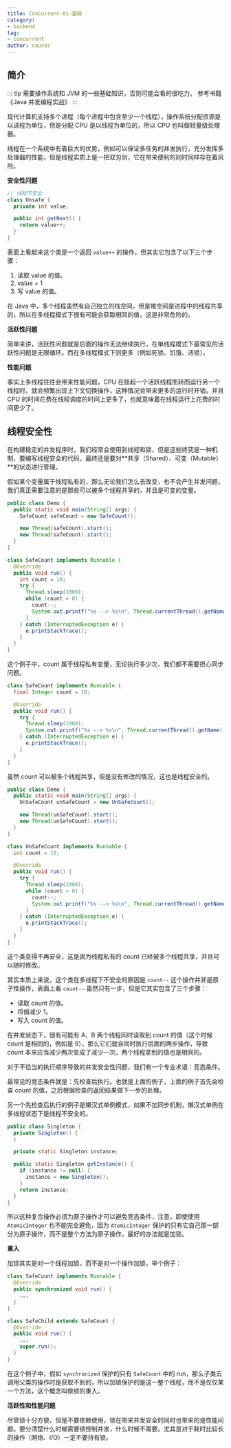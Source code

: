 ```yaml
---
title: Concurrent-01-基础
category:
- backend
tag:
- concurrent
author: causes
---
```


## 简介

::: tip
需要操作系统和 JVM 的一些基础知识，否则可能会看的很吃力。
参考书籍 《Java 并发编程实战》
:::

现代计算机支持多个进程（每个进程中包含至少一个线程），操作系统分配资源是以进程为单位，但是分配 CPU 是以线程为单位的，所以 CPU 也叫做轻量级处理器。

线程在一个系统中有着巨大的优势，例如可以保证多任务的并发执行，充分发挥多处理器的性能，但是线程实质上是一把双刃剑，它在带来便利的同时同样存在着风险。

**安全性问题**

```java
// 线程不安全
class Unsafe {
  private int value;

  public int getNext() {
    return value++;
  }
}
```

表面上看起来这个类是一个返回 `value++` 的操作，但其实它包含了以下三个步骤：

1. 读取 value 的值。
1. value + 1
1. 写 value 的值。

在 Java 中，多个线程虽然有自己独立的栈空间，但是堆空间是进程中的线程共享的，所以在多线程模式下很有可能会获取相同的值，这是非常危险的。

**活跃性问题**

简单来讲，活跃性问题就是后面的操作无法继续执行，在单线程模式下最常见的活跃性问题是无限循环。而在多线程模式下则更多（例如死锁、饥饿、活锁）。

**性能问题**

事实上多线程往往会带来性能问题，CPU 在挂起一个活跃线程而转而运行另一个线程时，就会频繁出现上下文切换操作，这种情况会带来更多的运行时开销，并且 CPU 的时间花费在线程调度的时间上更多了，也就意味着在线程运行上花费的时间更少了。

## 线程安全性

在构建稳定的并发程序时，我们经常会使用到线程和锁，但是这些终究是一种机制，要编写线程安全的代码，最终还是要对**共享（Shared）、可变（Mutable）**的状态进行管理。

假如某个变量属于线程私有的，那么无论我们怎么去改变，也不会产生并发问题，我们真正需要注意的是那些可以被多个线程共享的，并且是可变的变量。

```java
public class Demo {
  public static void main(String[] args) {
    SafeCount safeCount = new SafeCount();

    new Thread(safeCount).start();
    new Thread(safeCount).start();
  }
}

class SafeCount implements Runnable {
  @Override
  public void run() {
    int count = 10;
    try {
      Thread.sleep(1000);
      while (count > 0) {
        count--;
        System.out.printf("%s --> %s\n", Thread.currentThread().getName(), count);
      }
    } catch (InterruptedException e) {
      e.printStackTrace();
    }
  }
}
```

这个例子中，count 属于线程私有变量，无论执行多少次，我们都不需要担心同步问题。

```java
class SafeCount implements Runnable {
  final Integer count = 10;

  @Override
  public void run() {
    try {
      Thread.sleep(1000);
      System.out.printf("%s --> %s\n", Thread.currentThread().getName(), count);
    } catch (InterruptedException e) {
      e.printStackTrace();
    }
  }
}
```

虽然 count 可以被多个线程共享，但是没有修改的情况，这也是线程安全的。

```java
public class Demo {
  public static void main(String[] args) {
    UnSafeCount unSafeCount = new UnSafeCount();

    new Thread(unSafeCount).start();
    new Thread(unSafeCount).start();
  }
}

class UnSafeCount implements Runnable {
  int count = 10;

  @Override
  public void run() {
    try {
      Thread.sleep(1000);
      while (count > 0) {
        count--;
        System.out.printf("%s --> %s\n", Thread.currentThread().getName(), count);
      }
    } catch (InterruptedException e) {
      e.printStackTrace();
    }
  }
}
```

这个类变得不再安全，这是因为线程私有的 count 已经被多个线程共享，并且可以随时修改。

其实本质上来说，这个类在多线程下不安全的原因是 `count--` 这个操作并非是原子性操作，表面上看 `count--` 虽然只有一步，但是它其实包含了三个步骤：

- 读取 count 的值。
- 将值减少 1。
- 写入 count 的值。

在并发状态下，很有可能有 A、B 两个线程同时读取到 count 的值（这个时候 count 是相同的，例如是 9），那么它们就会同时执行后面的两步操作，导致 count 本来应当减少两次变成了减少一次。两个线程拿到的值也是相同的。

对于不恰当的执行顺序导致的并发安全性问题，我们有一个专业术语：竞态条件。

最常见的竞态条件就是：先检查后执行。也就是上面的例子，上面的例子首先会检查 count 的值，之后根据检查的返回结果做下一步的处理。

另一个先检查后执行的例子是懒汉式单例模式，如果不加同步机制，懒汉式单例在多线程状态下是线程不安全的。

```java
public class Singleton {
  private Singleton() {
  }

  private static Singleton instance;

  public static Singleton getInstance() {
    if (instance != null) {
      instance = new Singleton();
    }
    return instance;
  }
}
```

所以这种复合操作必须为原子操作才可以避免竞态条件，注意，即使使用 `AtomicInteger` 也不能完全避免，因为 `AtomicInteger` 保护的只有它自己那一部分为原子操作，而不是整个方法为原子操作。最好的办法就是加锁。

**重入**

加锁其实是对一个线程加锁，而不是对一个操作加锁，举个例子：

```java
class SafeCount implements Runnable {
  @Override
  public synchronized void run() {
    ...
  }
}

class SafeChild extends SafeCount {
  @Override
  public void run() {
    ...
    super.run();
  }
}
```

在这个例子中，假如 `synchronized` 保护的只有 `SafeCount` 中的 run，那么子类去调用父类的操作时是获取不到的，所以加锁保护的是这一整个线程，而不是仅仅某一个方法，这个概念叫做锁的重入。

**活跃性和性能问题**

尽管锁十分方便，但是不要依赖使用，锁在带来并发安全的同时也带来的是性能问题。要分清楚什么时候需要锁控制并发，什么时候不需要。尤其是对于耗时比较长的操作（网络、I/O）一定不要持有锁。
